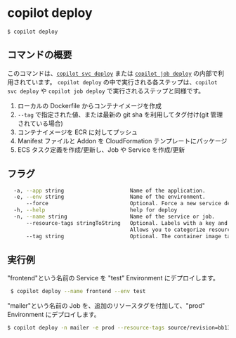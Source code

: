 # copilot deploy
```
$ copilot deploy
```

## コマンドの概要 

このコマンドは、[`copilot svc deploy`](../commands/svc-deploy.ja.md) または [`copilot job deploy`](../commands/job-deploy.ja.md) の内部で利用されています。
`copilot deploy` の中で実行される各ステップは、`copilot svc deploy` や `copilot job deploy` で実行されるステップと同様です。

1. ローカルの Dockerfile からコンテナイメージを作成
2. `--tag` で指定された値、または最新の git sha を利用してタグ付け(git 管理されている場合)
3. コンテナイメージを ECR に対してプッシュ
4. Manifest ファイルと Addon を CloudFormation テンプレートにパッケージ
5. ECS タスク定義を作成/更新し、Job や Service を作成/更新

## フラグ

```bash
  -a, --app string                     Name of the application.
  -e, --env string                     Name of the environment.
      --force                          Optional. Force a new service deployment using the existing image.
  -h, --help                           help for deploy
  -n, --name string                    Name of the service or job.
      --resource-tags stringToString   Optional. Labels with a key and value separated by commas.
                                       Allows you to categorize resources. (default [])
      --tag string                     Optional. The container image tag.
```

## 実行例

"frontend"という名前の Service を "test" Environment にデプロイします。
```bash
 $ copilot deploy --name frontend --env test
```

"mailer"という名前の Job を、追加のリソースタグを付加して、"prod" Environment にデプロイします。
```bash
$ copilot deploy -n mailer -e prod --resource-tags source/revision=bb133e7,deployment/initiator=manual
```
